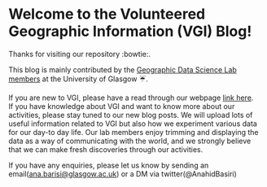 # Welcome to the Volunteered Geographic Information (VGI) Blog!

Thanks for visiting our repository :bowtie:. 

This blog is mainly contributed by the [Geographic Data Science Lab members](https://vgi.rbind.io/people/) at the University of Glasgow :umbrella:.


If you are new to VGI, please have a read through our webpage [link here](https://vgi.rbind.io/). <br>
If you have knowledge about VGI and want to know more about our activities, please stay tuned to our new blog posts. We will upload lots of useful information related to VGI but also how we experiment various data for our day-to day life. Our lab members enjoy trimming and displaying the data as a way of communicating with the world, and we strongly believe that we can make fresh discoveries through our activities. 


If you have any enquiries, please let us know by sending an email(ana.barisi@glasgow.ac.uk) or a DM via twitter(@AnahidBasiri)

